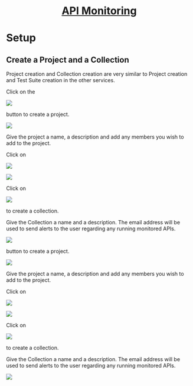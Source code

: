 <h1 style="text-align: center; text-decoration:underline; font-weight: bold;">API Monitoring</h1>

# Setup
## Create a Project and a Collection <!-- {docsify-ignore} -->

Project creation and Collection creation are very similar to Project creation and Test Suite creation in the other services. 

Click on the 

![](../../../_media/_apiMonitoringImgs/Aspose.Words.752ed8cd-8f62-4f5e-a43d-3af5acb4dbd1.002.png) 

button to create a project.

![](../../../_media/_apiMonitoringImgs/Aspose.Words.752ed8cd-8f62-4f5e-a43d-3af5acb4dbd1.003.png) 

Give the project a name, a description and add any members you wish to add to the project. 

Click on 

![](../../../_media/_apiMonitoringImgs/Aspose.Words.752ed8cd-8f62-4f5e-a43d-3af5acb4dbd1.004.png) 


![](../../../_media/_apiMonitoringImgs/Aspose.Words.752ed8cd-8f62-4f5e-a43d-3af5acb4dbd1.001.png) 

Click on 

![](../../../_media/_apiMonitoringImgs/Aspose.Words.752ed8cd-8f62-4f5e-a43d-3af5acb4dbd1.005.png) 

to create a collection.

Give the Collection a name and a description. The email address will be used to send alerts to the user regarding any running monitored APIs.

![](../../../_media/_apiMonitoringImgs/Aspose.Words.752ed8cd-8f62-4f5e-a43d-3af5acb4dbd1.006.png) 
  

button to create a project.

![](../../../_media/_apiMonitoringImgs/Aspose.Words.752ed8cd-8f62-4f5e-a43d-3af5acb4dbd1.003.png) 

Give the project a name, a description and add any members you wish to add to the project. 

Click on 

![](../../../_media/_apiMonitoringImgs/Aspose.Words.752ed8cd-8f62-4f5e-a43d-3af5acb4dbd1.004.png) 


![](../../../_media/_apiMonitoringImgs/Aspose.Words.752ed8cd-8f62-4f5e-a43d-3af5acb4dbd1.001.png) 

Click on 

![](../../../_media/_apiMonitoringImgs/Aspose.Words.752ed8cd-8f62-4f5e-a43d-3af5acb4dbd1.005.png) 

to create a collection.

Give the Collection a name and a description. The email address will be used to send alerts to the user regarding any running monitored APIs.

![](../../../_media/_apiMonitoringImgs/Aspose.Words.752ed8cd-8f62-4f5e-a43d-3af5acb4dbd1.006.png) 
